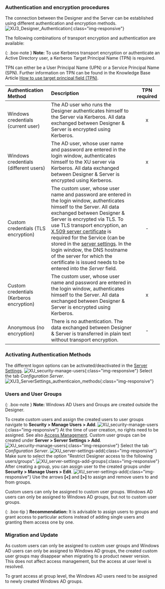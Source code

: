 ### Authentication and encryption procedures
The connection between the Designer and the Server can be established using different authentication and encryption methods. 
![XU3_Designer_Authentication](/img/content/xu/authentication_xu.png){:class="img-responsive"}

The following combinations of transport encryption and authentication are available:

{: .box-note }
**Note:** To use Kerberos transport encryption or authenticate an Active Directory user, a Kerberos Target Principal Name (TPN) is required. 

TPN can either be a User Principal Name (UPN) or a Service Principal Name (SPN). 
Further information on TPN can be found in the Knowledge Base Article [How to use target principal field (TPN)](https://kb.theobald-software.com/xtract-universal/target-principal-TPN).

| Authentication Method | Description | TPN required |
| :------ |:--- | :---: |
| Windows credentials (current user) | The AD user who runs the Designer authenticates himself to the Server via Kerberos. All data exchanged between Designer & Server is encrypted using Kerberos. | x |
| Windows credentials (different users) | The AD user, whose user name and password are entered in the login window, authenticates himself to the XU server via Kerberos. All data exchanged between Designer & Server is encrypted using Kerberos.| x |
| Custom credentials (TLS encryption) | The custom user, whose user name and password are entered in the login window, authenticates himself to the Server. All data exchanged between Designer & Server is encrypted via TLS. To use TLS transport encryption, an [X.509 server certificate](./install-x.509-Certificate) is required for the Service (can be stored in the [server settings](../server/server-settings). In the login window, the DNS hostname of the server for which the certificate is issued needs to be entered into the *Server* field. | - |
| Custom credentials (Kerberos encryption) | The custom user, whose user name and password are entered in the login window, authenticates himself to the Server. All data exchanged between Designer & Server is encrypted using Kerberos. | x |  
| Anonymous (no encryption) | There is no authentication. The data exchanged between Designer & Server is transferred in plain text without transport encryption. | - |  


### Activating Authentication Methods 
The different logon options can be activated/deactivated in the [Server Settings](../server/server-settings).
![XU_security-manage-users](/img/content/server-settings_manage.png){:class="img-responsive"}
Select the tab *Configuration Server*.
![XU3_ServerSettings_authenticaion_methods](/img/content/xu/authentisierung_xu.png){:class="img-responsive"}


### Users and User Groups

{: .box-note }
**Note:** Windows AD Users and Groups are created outside the Designer.

To create custom users and assign the created users to user groups navigate to **Security > Manage Users > Add**.
![XU_security-manage-users](/img/content/security-manage-users.png){:class="img-responsive"}
At the time of user creation, no rights need to be assigned. See also [Access Management](./access-management).
Custom user groups can be created under **Server > Server Settings > Add**. 
![XU_security-manage-users](/img/content/server-settings_manage.png){:class="img-responsive"}
Select the tab *Configuration Server*.
![XU_server-settings-add](/img/content/server-settings-add-group.png){:class="img-responsive"}
Make sure to select the option "Restrict Designer access to the following users/groups".
![XU_server-settings-add-groups](/img/content/server-seetings-create-user-group.png){:class="img-responsive"}
After creating a group, you can assign user to the created groups under **Security > Manage Users > Edit**.
![XU_server-settings-add](/img/content/user-management-groups.png){:class="img-responsive"}
Use the arrows **[<]** and **[>]** to assign and remove users to and from groups.

Custom users can only be assigned to custom user groups. Windows AD users can only be assigned to Windows AD groups, but not to custom user groups. 

{: .box-tip }
**Recommendation:** It is advisable to assign users to groups and grant access to particular actions instead of adding single users and granting them access one by one.

### Migration and Update

As custom users can only be assigned to custom user groups and Windows AD users can only be assigned to Windows AD groups, the created custom user groups may disappear when migrating to a product newer version.
This does not affect access management, but the access at user level is resolved. 

To grant access at group level, the Windows AD users need to be assigned to newly created Windows AD groups.




